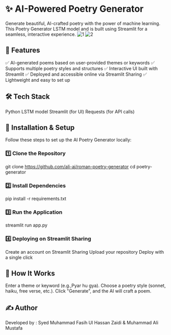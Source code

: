# ✨ AI-Powered Poetry Generator
Generate beautiful, AI-crafted poetry with the power of machine learning. This Poetry Generator LSTM model and is built using Streamlit for a seamless, interactive experience.
![1](https://github.com/user-attachments/assets/143e2910-dbdb-46d7-b1a6-e04b8fafab7e)
![2](https://github.com/user-attachments/assets/bf13d27b-f199-4a8b-ba80-70917b5f832e)


## 🌟 Features
✅ AI-generated poems based on user-provided themes or keywords
✅ Supports multiple poetry styles and structures
✅ Interactive UI built with Streamlit
✅ Deployed and accessible online via Streamlit Sharing
✅ Lightweight and easy to set up

## 🛠️ Tech Stack
Python
LSTM model
Streamlit (for UI)
Requests (for API calls)
## 🚀 Installation & Setup
Follow these steps to set up the AI Poetry Generator locally:

### 1️⃣ Clone the Repository
git clone https://github.com/ali-aj/roman-poetry-generator
cd poetry-generator

### 2️⃣ Install Dependencies
pip install -r requirements.txt  

### 3️⃣ Run the Application
streamlit run app.py  

### 4️⃣ Deploying on Streamlit Sharing
Create an account on Streamlit Sharing
Upload your repository
Deploy with a single click

## 📝 How It Works
Enter a theme or keyword (e.g.,Pyar hu gya).
Choose a poetry style (sonnet, haiku, free verse, etc.).
Click "Generate", and the AI will craft a poem.
## ✍️ Author
Developed by : Syed Muhammad Fasih Ul Hassan Zaidi & Muhammad Ali Mustafa
